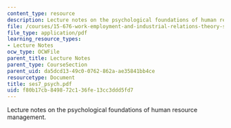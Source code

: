 ```yaml
---
content_type: resource
description: Lecture notes on the psychological foundations of human resource management.
file: /courses/15-676-work-employment-and-industrial-relations-theory-spring-2008/f80b17cb849872c136fe13cc3ddd5fd7_ses7_psych.pdf
file_type: application/pdf
learning_resource_types:
- Lecture Notes
ocw_type: OCWFile
parent_title: Lecture Notes
parent_type: CourseSection
parent_uid: da5dcd13-49c0-0762-862a-ae35841bb4ce
resourcetype: Document
title: ses7_psych.pdf
uid: f80b17cb-8498-72c1-36fe-13cc3ddd5fd7
---
```

Lecture notes on the psychological foundations of human resource management.

